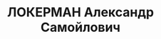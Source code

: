 ---
title: ЛОКЕРМАН Александр Самойлович
description: 'Род. в 1880, еврей, социал-демократ, член Донского Комитета РСДРП. Проживал:
  Ростов-на-Дону.

  Арестован 19.05.1920, помещен в Бутырскую тюрьму. Обв.: легальная работа при белых.
  Приговор: Верховный Ревтрибунал, 1920 – 5 лет тюремного заключения, в декабре 1920
  освобожден'
---